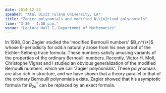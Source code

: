 ```yaml
---
date: 2014-12-23
speaker: "Atul Dixit Tulane University, LA"
title: "Zagier polynomials and modified N\\{o}rlund polynomials"
time: "3:30 - 4:30 p.m." 
venue: "Lecture Hall I, Department of Mathematics"
---
```

In 1998, Don Zagier studied the 'modified Bernoulli numbers' $B_n^{\*}$ whose 6-periodicity for odd $n$ naturally arose from his new proof of the Eichler-Selberg trace formula. These numbers satisfy amusing variants of the properties of the ordinary Bernoulli numbers. Recently, Victor H. Moll, Christophe Vignat and I studied an obvious generalization of the modified Bernoulli numbers, which we call 'Zagier polynomials'. These polynomials are also rich in structure, and we have shown that a theory parallel to that of the ordinary Bernoulli polynomials exists. Zagier showed that his asymptotic formula for $B_{2n}^{*}$ can be replaced by an exact formula.
